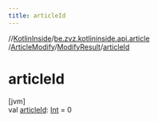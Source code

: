```yaml
---
title: articleId
---
```

//[KotlinInside](../../../../index.html)/[be.zvz.kotlininside.api.article](../../index.html)
/[ArticleModify](../index.html)/[ModifyResult](index.html)/[articleId](article-id.html)

# articleId

[jvm]\
val [articleId](article-id.html): [Int](https://kotlinlang.org/api/latest/jvm/stdlib/kotlin/-int/index.html) = 0




